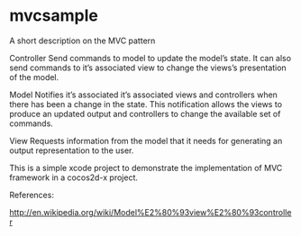 mvcsample
=========
A short description on the MVC pattern

Controller
Send commands to model to update the model’s state. It can also send commands to it’s associated view to change the views’s presentation of the model.

Model
Notifies it’s associated it’s associated views and controllers when there has been a change in the state. This notification allows the views to produce an updated output and controllers to change the available set of commands.

View
Requests information from the model that it needs for generating an output representation to the user.

This is a simple xcode project to demonstrate the implementation of MVC framework in a cocos2d-x project. 

References:

http://en.wikipedia.org/wiki/Model%E2%80%93view%E2%80%93controller
